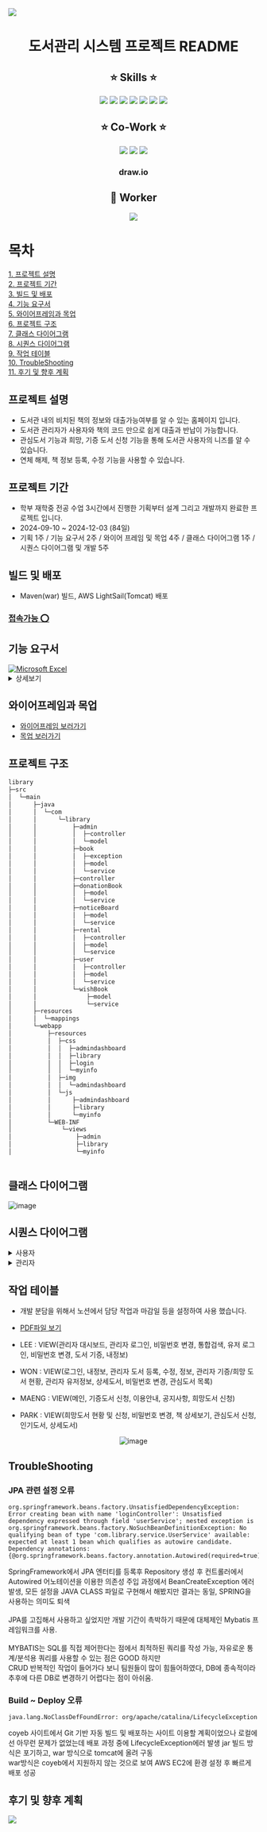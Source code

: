 <img src="https://capsule-render.vercel.app/api?type=waving&color=a6a6df&height=150&section=header" />
<div align="center">
  
# 도서관리 시스템 프로젝트 README
  
## :star: Skills :star:

<img src="https://img.shields.io/badge/Spring-6DB33F?style=for-the-badge&logo=spring&logoColor=white"/>
<img src="https://img.shields.io/badge/JavaScript-F7DF1E?style=for-the-badge&logo=JavaScript&logoColor=white"/>
<img src="https://img.shields.io/badge/CSS-239120?&style=for-the-badge&logo=css3&logoColor=white"/>
<img src="https://img.shields.io/badge/HTML-239120?style=for-the-badge&logo=html5&logoColor=white"/>
<img src="https://img.shields.io/badge/Amazon_AWS-232F3E?style=for-the-badge&logo=amazon-aws&logoColor=white"/>
<img src="https://img.shields.io/badge/MySQL-005C84?style=for-the-badge&logo=mysql&logoColor=white"/>
<img src="https://img.shields.io/badge/IntelliJ_IDEA-000000.svg?style=for-the-badge&logo=intellij-idea&logoColor=white"/>	

## :star: Co-Work :star:

<img src="https://img.shields.io/badge/GitHub-100000?style=for-the-badge&logo=github&logoColor=white"/>
<img src="https://img.shields.io/badge/Notion-000000?style=for-the-badge&logo=notion&logoColor=white"/>
<img src="https://img.shields.io/badge/Figma-F24E1E?style=for-the-badge&logo=figma&logoColor=white"/>

### draw.io

## :construction_worker: Worker

<a href="https://github.com/lsngmin/library/graphs/contributors">
  <img src="https://contrib.rocks/image?repo=lsngmin/library" />
</a>
</div>

# 목차
[1. 프로젝트 설명](#프로젝트-설명)<br/>
[2. 프로젝트 기간](#프로젝트-기간)<br/>
[3. 빌드 및 배포](#빌드-및-배포)<br/>
[4. 기능 요구서](#기능-요구서)<br/>
[5. 와이어프레임과 목업](#와이어프레임과-목업)<br/>
[6. 프로젝트 구조](#프로젝트-구조)<br/>
[7. 클래스 다이어그램](#클래스-다이어그램)<br/>
[8. 시퀀스 다이어그램](#시퀀스-다이어그램)<br/>
[9. 작업 테이블](#작업-테이블)<br/>
[10. TroubleShooting](#TroubleShooting)<br/>
[11. 후기 및 향후 계획](#후기-및-향후-계획)<br/>

## 프로젝트 설명
* 도서관 내의 비치된 책의 정보와 대출가능여부를 알 수 있는 홈페이지 입니다.
* 도서관 관리자가 사용자와 책의 코드 만으로 쉽게 대출과 반납이 가능합니다.
* 관심도서 기능과 희망, 기증 도서 신청 기능을 통해 도서관 사용자의 니즈를 알 수 있습니다.
* 연체 해제, 책 정보 등록, 수정 기능을 사용할 수 있습니다.

## 프로젝트 기간
* 학부 재학중 전공 수업 3시간에서 진행한 기획부터 설계 그리고 개발까지 완료한 프로젝트 입니다.
* 2024-09-10 ~ 2024-12-03 (84일)
* 기획 1주 / 기능 요구서 2주 / 와이어 프레임 및 목업 4주 / 클래스 다이어그램 1주 / 시퀀스 다이어그램 및 개발 5주

## 빌드 및 배포
* Maven(war) 빌드, AWS LightSail(Tomcat) 배포
### [접속가능 :o:](http://bit.ly/3B1tlWk)

## 기능 요구서
<a href="https://github.com/lsngmin/library/tree/0d9365230e0d8c83f75e0181ac47080100e436b9/library-project-functionalRequire" target="_blank">
    <img src="https://img.shields.io/badge/Microsoft_Excel-217346?style=for-the-badge&logo=microsoft-excel&logoColor=white" alt="Microsoft Excel">
</a><details><summary>상세보기</summary>

![image](https://github.com/user-attachments/assets/43981a2a-8340-4e52-a67c-9c4bebeb5cdd)
![image](https://github.com/user-attachments/assets/c5c7be20-ac5d-4a2b-97b8-c9a87d8f4830)
![image](https://github.com/user-attachments/assets/d51d7dea-0163-4908-b4f2-22b4f64e0544)
![image](https://github.com/user-attachments/assets/24d36624-57aa-4b1a-b003-9dbc3ea3f0a8)
![image](https://github.com/user-attachments/assets/9be49693-788d-424b-84b9-035bdb4c74c6)
![image](https://github.com/user-attachments/assets/d9a8aaf1-baa1-4a2c-9405-2f5b829ab2b6)

</details>

## 와이어프레임과 목업
* [와이어프레임 보러가기](https://github.com/lsngmin/library/tree/16cf3c39f534a8744a375c91f9ba9778bcb8296e/library-project-wireframe)
* [목업 보러가기](https://github.com/lsngmin/library/tree/16cf3c39f534a8744a375c91f9ba9778bcb8296e/library-project-mockUp)



## 프로젝트 구조

```bash
library
├─src
│  └─main
│      ├─java
│      │  └─com
│      │      └─library
│      │          ├─admin
│      │          │  ├─controller
│      │          │  └─model
│      │          ├─book
│      │          │  ├─exception
│      │          │  ├─model
│      │          │  └─service
│      │          ├─controller
│      │          ├─donationBook
│      │          │  ├─model
│      │          │  └─service
│      │          ├─noticeBoard
│      │          │  ├─model
│      │          │  └─service
│      │          ├─rental
│      │          │  ├─controller
│      │          │  ├─model
│      │          │  └─service
│      │          ├─user
│      │          │  ├─controller
│      │          │  ├─model
│      │          │  └─service
│      │          └─wishBook
│      │              ├─model
│      │              └─service
│      ├─resources
│      │  └─mappings
│      └─webapp
│          ├─resources
│          │  ├─css
│          │  │  ├─admindashboard
│          │  │  ├─library
│          │  │  ├─login
│          │  │  └─myinfo
│          │  ├─img
│          │  │  └─admindashboard
│          │  └─js
│          │      ├─admindashboard
│          │      ├─library
│          │      └─myinfo
│          └─WEB-INF
│              └─views
│                  ├─admin
│                  ├─library
│                  └─myinfo
                
```
## 클래스 다이어그램

![image](https://github.com/user-attachments/assets/391338c6-1a81-4e57-9529-93f57b5928fc)




## 시퀀스 다이어그램
<details>
  <summary>사용자</summary>
  
### 1. 로그인 to 내 정보 조회 , 임시  비밀번호 발급 , 비밀번호 변
<div align="center">

![스크린샷 2024-11-28 013618](https://github.com/user-attachments/assets/db53781a-b8a1-45e5-91eb-a15d28b4d04b)

![image](https://github.com/user-attachments/assets/739cb58d-983d-4372-ba0a-5faae540dd71)

![image](https://github.com/user-attachments/assets/990ad8eb-3495-4021-959d-b670fa22e54b)


</div>

### 2. 도서기증
<div align="center">

![image](https://github.com/user-attachments/assets/16819cb3-470d-4f18-89f4-607fe062eeaa)

![기증도서 신청 및 현황 시퀀스](https://github.com/user-attachments/assets/67b549e2-14d5-4d3b-b10d-905319ff5ff6)


</div>

### 3. 희망도서

<div align="center">

![image](https://github.com/user-attachments/assets/9d94c103-1daf-4da6-ae1b-fdd0c91a82dd)

![image](https://github.com/user-attachments/assets/bc217428-72e9-4661-b5be-e516cb218583)

</div>

### 4. 관심도서 목록

<div align="center">

![image](https://github.com/user-attachments/assets/7e6b86c1-bcc9-4ab7-9f68-5558973f5a7c)

</div>

### 5. 통합 검색, 상세 보기

<div align="center">

![image](https://github.com/user-attachments/assets/fef4a5ba-ef09-465f-aa68-a787e68b4c58)

![image](https://github.com/user-attachments/assets/766528a6-6faf-4532-b3ca-9c021501468a)

</div>

### 6. 공지사항

<div align="center">

![image](https://github.com/user-attachments/assets/7e48f5f5-7a24-4805-a812-a8bdad2400f8)

</div>

### 7. 인기도서

<div align="center">

![image](https://github.com/user-attachments/assets/336c359a-845c-41f1-8dcb-743eee15c43a)

</div>
</details>
<details>
  <summary>관리자</summary>

### 1. 대시보드 정보 출력, 대출실행 프로세스

<div align="center">
  
![image](https://github.com/user-attachments/assets/78fa804c-c14a-4a0d-bf2d-4221b31c4a48)

</div>

### 2. 반납 실행 프로세스

<div align="center">

![image](https://github.com/user-attachments/assets/315b4180-6fd9-4101-983e-7d1803fc4271)

</div>

### 3. 연체 해제 프로세스

<div align="center">

![image](https://github.com/user-attachments/assets/11e37e00-4621-453f-80d4-8c369a07baab)

</div>

### 4. 희망도서 신청 현황



### 5. 학생 정보 조회
<div align="center">
  
![image](https://github.com/user-attachments/assets/950e9222-9834-4910-97f3-8dfec73770d6)

</div>

### 6. 도서 등록, 수정

![image](https://github.com/user-attachments/assets/71d5b80a-35d8-4bec-ac7b-972383c3913f)

![image](https://github.com/user-attachments/assets/e12b070e-b1e9-4607-ba55-c435290f5da0)


### 7. 도서 기증 / 희망 신청 현황
<div align="center">

![image](https://github.com/user-attachments/assets/3cc51bbd-7678-4115-9bf8-2baab24b9330)

![image](https://github.com/user-attachments/assets/0dbd8458-7756-4697-b221-e329a7d3062f)

</div></details>


## 작업 테이블
* 개발 분담을 위해서 노션에서 담당 작업과 마감일 등을 설정하여 사용 했습니다.
* [PDF파일 보기](https://github.com/lsngmin/library/tree/0d9365230e0d8c83f75e0181ac47080100e436b9/library-project-worktable)

* LEE : VIEW(관리자 대시보드, 관리자 로그인, 비밀번호 변경, 통합검색, 유저 로그인, 비밀번호 변경, 도서 기증, 내정보)
* WON : VIEW(로그인, 내정보, 관리자 도서 등록, 수정, 정보, 관리자 기증/희망 도서 현황, 관리자 유저정보, 상세도서, 비밀번호 변경, 관심도서 목록)
* MAENG : VIEW(메인, 기증도서 신청, 이용안내, 공지사항, 희망도서 신청)
* PARK : VIEW(희망도서 현황 및 신청, 비밀번호 변경, 책 상세보기, 관심도서 신청, 인기도서, 상세도서)
  
<div align="center">
  
![image](https://github.com/user-attachments/assets/abaf44d8-c14d-462e-a1b6-de3b0171f3c3)

</div>


## TroubleShooting
### JPA 관련 설정 오류
```
org.springframework.beans.factory.UnsatisfiedDependencyException: Error creating bean with name 'loginController': Unsatisfied dependency expressed through field 'userService'; nested exception is org.springframework.beans.factory.NoSuchBeanDefinitionException: No qualifying bean of type 'com.library.service.UserService' available: expected at least 1 bean which qualifies as autowire candidate. Dependency annotations: {@org.springframework.beans.factory.annotation.Autowired(required=true)}
```
SpringFramework에서 JPA 엔터티를 등록후 Repository 생성 후 컨트롤러에서 Autowired 어노테이션을 이용한 의존성 주입 과정에서 BeanCreateException 에러 발생, 모든 설정을 JAVA CLASS 파일로 구현해서 해봤지만 결과는 동일, SPRING을 사용하는 의미도 퇴색</br></br>
JPA를 고집해서 사용하고 싶었지만 개발 기간이 촉박하기 때문에 대체제인 Mybatis 프레임워크를 사용.</br></br>
MYBATIS는 SQL를 직접 제어한다는 점에서 최적하된 쿼리를 작성 가능, 자유로운 통계/분석용 쿼리를 사용할 수 있는 점은 GOOD 하지만</br>
CRUD 반복적인 작업이 들어가다 보니 팀원들이 많이 힘들어하였다, DB에 종속적이라 추후에 다른 DB로 변경하기 어렵다는 점이 아쉬움.</br>

### Build ~ Deploy 오류
```
java.lang.NoClassDefFoundError: org/apache/catalina/LifecycleException
```
coyeb 사이트에서 Git 기반 자동 빌드 및 배포하는 사이트 이용할 계획이었으나 로컬에선 아무런 문제가 없었는데 배포 과정 중에 LifecycleException에러 발생
jar 빌드 방식은 포기하고, war 방식으로 tomcat에 올려 구동 </br>
war방식은 coyeb에서 지원하지 않는 것으로 보여 AWS EC2에 환경 설정 후 빠르게 배포 성공

##  후기 및 향후 계획
    





<img src="https://capsule-render.vercel.app/api?type=waving&color=a6a6df&height=150&section=footer" />

